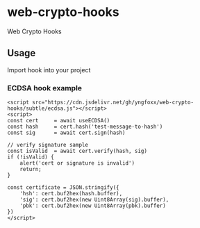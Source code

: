 # web-crypto-hooks
Web Crypto Hooks

## Usage

Import hook into your project

### ECDSA hook example
```
<script src="https://cdn.jsdelivr.net/gh/yngfoxx/web-crypto-hooks/subtle/ecdsa.js"></script>
<script>
const cert     = await useECDSA()
const hash     = cert.hash('test-message-to-hash')
const sig      = await cert.sign(hash)

// verify signature sample
const isValid  = await cert.verify(hash, sig)
if (!isValid) {
    alert('cert or signature is invalid')
    return;
}

const certificate = JSON.stringify({
    'hsh': cert.buf2hex(hash.buffer),
    'sig': cert.buf2hex(new Uint8Array(sig).buffer),
    'pbk': cert.buf2hex(new Uint8Array(pbk).buffer)
})
</script>
```
